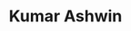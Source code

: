 ---
# Display name
title: Kumar Ashwin

# Full name (for SEO)
first_name: Kumar
last_name: Ashwin

# Status emoji
status:
  icon: ☕️

# Is this the primary user of the site?
superuser: true

# Role/position/tagline
# role: "Securing Thoughts"

# Organizations/Affiliations to show in About widget
organizations:
  - name: Security Engineer & Researcher
    # url: https://www.deepsource.com/

# Short bio (displayed in user profile at end of posts)
# bio: My research interests include distributed robotics, mobile computing and programmable matter.

# Interests to show in About widget
interests:
  - Web/API Pentesting
  - Cloud & Cloud Native Security
  - DevSecOps
  - Building & Breaking Stuff

# Education to show in About widget
# education:
#   courses:
#     - course: PhD in Artificial Intelligence
#       institution: Stanford University
#       year: 2012
#     - course: MEng in Artificial Intelligence
#       institution: Massachusetts Institute of Technology
#       year: 2009
#     - course: BSc in Artificial Intelligence
#       institution: Massachusetts Institute of Technology
#       year: 2008

# Social/Academic Networking
# For available icons, see: https://wowchemy.com/docs/getting-started/page-builder/#icons
#   For an email link, use "fas" icon pack, "envelope" icon, and a link in the
#   form "mailto:your-email@example.com" or "/#contact" for contact widget.
social:
  - icon: envelope
    icon_pack: far
    link: '/#contact'
  - icon: twitter
    icon_pack: fab
    link: https://twitter.com/0xcardinal?ref_src=twsrc%5Etfw
    label: ""
    display:
      header: true
  # - icon: graduation-cap # Alternatively, use `google-scholar` icon from `ai` icon pack
  #   icon_pack: fas
  #   link: https://scholar.google.co.uk/citations?user=sIwtMXoAAAAJ
  - icon: github
    icon_pack: fab
    link: https://github.com/0xCardinal
  - icon: linkedin
    icon_pack: fab
    link: https://www.linkedin.com/in/0xCardinal
  # Link to a PDF of your resume/CV.
  # To use: copy your resume to `static/uploads/resume.pdf`, enable `ai` icons in `params.yaml`,
  # and uncomment the lines below.
  # - icon: cv
  #   icon_pack: ai
  #   link: uploads/resume.pdf

# Enter email to display Gravatar (if Gravatar enabled in Config)
email: ''

# Highlight the author in author lists? (true/false)
highlight_name: false
---